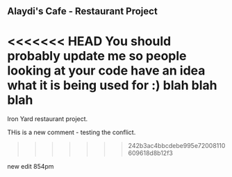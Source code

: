 ## Alaydi's Cafe - Restaurant Project

<<<<<<< HEAD
You should probably update me so people looking at your code have an idea what it is being used for :)
blah blah blah
=======
Iron Yard restaurant project.

THis is a new comment - testing the conflict.
>>>>>>> 242b3ac4bbcdebe995e72008110609618d8b12f3


new edit 854pm
